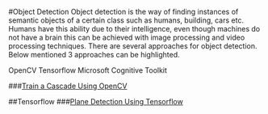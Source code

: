#Object Detection 
Object detection is the way of finding instances of semantic objects of a certain class such as humans, building, cars etc. Humans have this ability due to their intelligence, even though machines do not have a brain this can be achieved with image processing and video processing techniques. There are several approaches for object detection. Below mentioned 3 approaches can be highlighted.

<t>OpenCV
Tensorflow
Microsoft Cognitive Toolkit


###[Train a Cascade Using OpenCV](https://github.com/wso2-incubator/video-image-preprocessing-wso2/tree/master/Training_Cascade#training-cascades)

##Tensorflow
###[Plane Detection Using Tensorflow](https://github.com/wso2-incubator/video-image-preprocessing-wso2/tree/master/Tensorflow_Plane_Retrain#plane-detection-using-tensorflow)
